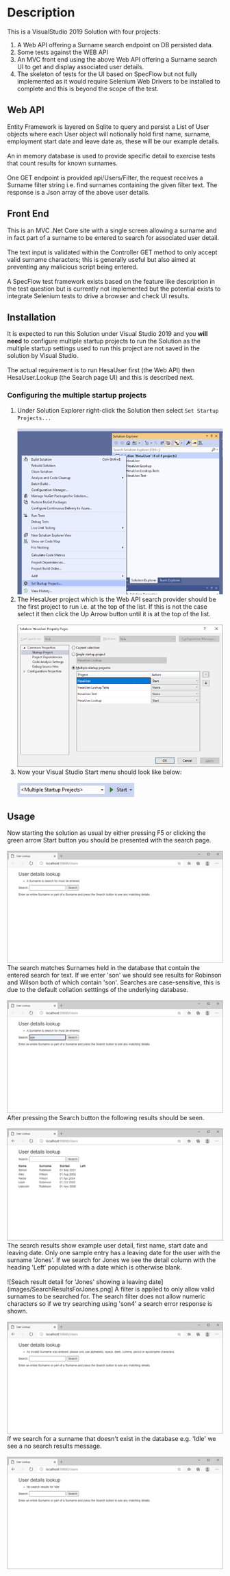 # Description
This is a VisualStudio 2019 Solution with four projects:
1. A Web API offering a Surname search endpoint on DB persisted data.
2. Some tests against the WEB API
3. An MVC front end using the above Web API offering a Surname search UI to get and display associated user details.
4. The skeleton of tests for the UI based on SpecFlow but not fully implemented as it would require Selenium Web Drivers to be installed to complete and this is beyond the scope of the test.

## Web API
Entity Framework is layered on Sqlite to query and persist a List of User objects where each User object will notionally hold first name, surname, employment start date and leave date as, these will be our example details.<br><br>
An in memory database is used to provide specific detail to exercise tests that count results for known surnames.<br><br>
One GET endpoint is provided api/Users/Filter, the request receives a Surname filter string i.e. find surnames containing the given filter text. The response is a Json array of the above user details.

## Front End
This is an MVC .Net Core site with a single screen allowing a surname and in fact part of a surname to be entered to search for associated user detail.<br><br>
The text input is validated within the Controller GET method to only accept valid surname characters; this is generally useful but also aimed at preventing any malicious script being entered.<br><br>
A SpecFlow test framework exists based on the feature like description in the test question but is currently not implemented but the potential exists to integrate Selenium tests to drive a browser and check UI results.

## Installation
It is expected to run this Solution under Visual Studio 2019 and you **will need** to configure multiple startup projects to run the Solution as the multiple startup settings used to run this project are not saved in the solution by Visual Studio.<br><br>
The actual requirement is to run HesaUser first (the Web API) then HesaUser.Lookup (the Search page UI) and this is described next.
### Configuring the multiple startup projects
1. Under Solution Explorer right-click the Solution then select `Set Startup Projects...`
<br><br>
![Select set startup projects](images/SelectSetStartupProjects.png)
2. The HesaUser project which is the Web API search provider should be the first project to run i.e. at the top of the list. If this is not the case select it then click the Up Arrow button until it is at the top of the list.
<br><br>
![Ensure HesaUser is top of the start multiple list](images/EnsureHesaIsFirst.png)
3. Now your Visual Studio Start menu should look like below:
<br><br>
![How the Start Menu should look now](images/StartMultipleNowVisibleInVisualStudio2019.png)

## Usage
Now starting the solution as usual by either pressing F5 or clicking the green arrow Start button you should be presented with the search page.
<br><br>
![The opening search page showing a search for text box and search button](images/TheOpeningSearchPage.png)
The search matches Surnames held in the database that contain the entered search for text. If we enter 'son' we should see results for Robinson and Wilson both of which contain 'son'. Searches are case-sensitive, this is due to the default collation setttings of the underlying database.
<br><br>
![Enter 'son' in the search text box](images/EnterSonInSearch.png)
After pressing the Search button the following results should be seen.
<br><br>
![Result detail for searching on 'son'](images/SearchResultsForSon.png)
The search results show example user detail, first name, start date and leaving date. Only one sample entry has a leaving date for the user with the surname 'Jones'. If we search for Jones we see the detail column with the heading 'Left' populated with a date which is otherwise blank.
<br><br>
![Seach result detail for 'Jones' showing a leaving date](images/SearchResultsForJones.png]
A filter is applied to only allow valid surnames to be searched for. The search filter does not allow numeric characters so if we try searching using 'son4' a search error response is shown.
<br><br>
![Search error response when 'son4' is searched for](images/SearchResultsAfterEnteringAnInvalidSurname.png)
If we search for a surname that doesn't exist in the database e.g. 'Idle' we see a no search results message.
<br><br>
![Search results when no matching surname is found](images/SearchResultsWhenDetailIsNotFoundForTheSurnameIdle.png)
